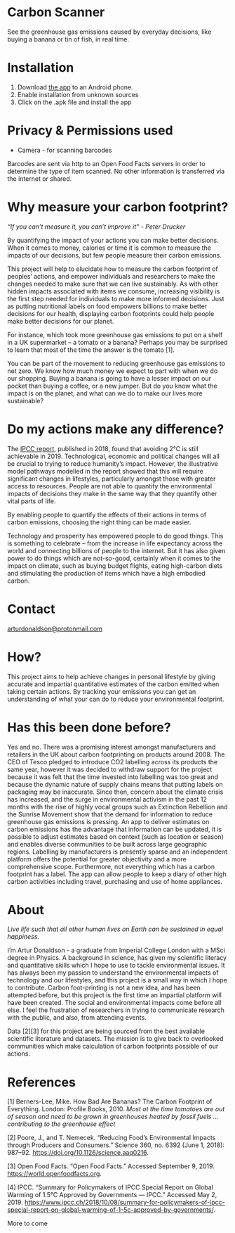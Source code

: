 # Carbon Scanner
See the greenhouse gas emissions caused by everyday decisions, like buying a banana or tin of fish, in real time. 

# Installation

1. Download [the app](carbon-scanner-v2.apk) to an Android phone. 
2. Enable installation from unknown sources
3. Click on the .apk file and install the app

# Privacy & Permissions used
* Camera - for scanning barcodes

Barcodes are sent via http to an Open Food Facts servers in order to determine the type of item scanned. No other information is transferred via the internet or shared.


# Why measure your carbon footprint?
_“If you can’t measure it, you can’t improve it” - Peter Drucker_

By quantifying the impact of your actions you can make better decisions. When it comes to money, calories or time it is common to measure the impacts of our decisions, but few people measure their carbon emissions. 

This project will help to elucidate how to measure the carbon footprint of peoples’ actions, and empower individuals and researchers to make the changes needed to make sure that we can live sustainably. As with other hidden impacts associated with items we consume, increasing visibility is the first step needed for individuals to make more informed decisions. Just as putting nutritional labels on food empowers billions to make better decisions for our health, displaying carbon footprints could help people make better decisions for our planet. 

For instance, which took more greenhouse gas emissions to put on a shelf in a UK supermarket – a tomato or a banana? Perhaps you may be surprised to learn that most of the time the answer is the tomato \[1\].
 
You can be part of the movement to reducing greenhouse gas emissions to net zero. We know how much money we expect to part with when we do our shopping. Buying a banana is going to have a lesser impact on our pocket than buying a coffee, or a new jumper. But do you know what the impact is on the planet, and what can we do to make our lives more sustainable?

# Do my actions make any difference?

The [IPCC report](https://www.ipcc.ch/2018/10/08/summary-for-policymakers-of-ipcc-special-report-on-global-warming-of-1-5c-approved-by-governments), published in 2018, found that avoiding 2°C is still achievable in 2019. Technological, economic and political changes will all be crucial to trying to reduce humanity’s impact. However, the illustrative model pathways modelled in the report showed that this will require significant changes in lifestyles, particularly amongst those with greater access to resources. People are not able to quantify the environmental impacts of decisions they make in the same way that they quantify other vital parts of life. 

By enabling people to quantify the effects of their actions in terms of carbon emissions, choosing the right thing can be made easier. 

Technology and prosperity has empowered people to do good things. This is something to celebrate – from the increase in life expectancy across the world and connecting billions of people to the internet. But it has also given power to do things which are not-so-good, certainly when it comes to the impact on climate, such as buying budget flights, eating high-carbon diets and stimulating the production of items which have a high embodied carbon. 

# Contact

arturdonaldson@protonmail.com

# How?

This project aims to help achieve changes in personal lifestyle by giving accurate and impartial quantitative estimates of the carbon emitted when taking certain actions. By tracking your emissions you can get an understanding of what your can do to reduce your environmental footprint.

# Has this been done before?

Yes and no. There was a promising interest amongst manufacturers and retailers in the UK about carbon footprinting on products around 2008. The CEO of Tesco pledged to introduce CO2 labelling across its products the same year, however it was decided to withdraw support for the project because it was felt that the time invested into labelling was too great and because the dynamic nature of supply chains means that putting labels on packaging may be inaccurate. Since then, concern about the climate crisis has increased, and the surge in environmental activism in the past 12 months with the rise of highly vocal groups such as Extinction Rebellion and the Sunrise Movement show that the demand for information to reduce greenhouse gas emissions is pressing. An app to deliver estimates on carbon emissions has the advantage that information can be updated, it is possible to adjust estimates based on context (such as location or season) and enables diverse communities to be built across large geographic regions. Labelling by manufacturers is presently  sparse and an independent platform offers the potential for greater objectivity and a more comprehensive scope. Furthermore, not everything which has a carbon footprint has a label. The app can allow people to keep a diary of other high carbon activities including travel, purchasing and use of home appliances.

# About

_Live life such that all other human lives on Earth can be sustained in equal happiness._

I’m Artur Donaldson - a graduate from Imperial College London with a MSci degree in Physics. A background in science,  has given my scientific literacy and quantitative skills which I hope to use to tackle environmental issues. It has always been my passion to understand the environmental impacts of technology and our lifestyles, and this project is a small way in which I hope to contribute. Carbon foot-printing is not a new idea, and has been attempted before, but this project is the first time an impartial platform will have been created. The social and environmental impacts come before all else. I feel the frustration of researchers in trying to communicate research with the public, and also, from attending events.

Data \[2\]\[3\] for this project are being sourced from the best available scientific literature and datasets. The mission is to give back to overlooked communities which make calculation of carbon footprints possible of our actions. 

# References

\[1\] Berners-Lee, Mike. How Bad Are Bananas? The Carbon Footprint of Everything. London: Profile Books, 2010. _Most ot the time tomatoes are out of season and need to be grown in greenhouses heated by fossil fuels ... contributing to the greenhouse effect_

\[2\] Poore, J., and T. Nemecek. “Reducing Food’s Environmental Impacts through Producers and Consumers.” Science 360, no. 6392 (June 1, 2018): 987–92. https://doi.org/10.1126/science.aaq0216.

\[3\] Open Food Facts. “Open Food Facts.” Accessed September 9, 2019. https://world.openfoodfacts.org.

\[4\] IPCC. “Summary for Policymakers of IPCC Special Report on Global Warming of 1.5°C Approved by Governments — IPCC.” Accessed May 2, 2019. https://www.ipcc.ch/2018/10/08/summary-for-policymakers-of-ipcc-special-report-on-global-warming-of-1-5c-approved-by-governments/.

More to come
